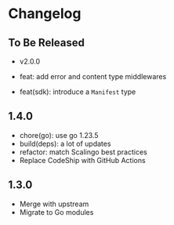 # Changelog

## To Be Released

* v2.0.0

* feat: add error and content type middlewares
* feat(sdk): introduce a `Manifest` type

## 1.4.0

* chore(go): use go 1.23.5
* build(deps): a lot of updates
* refactor: match Scalingo best practices
* Replace CodeShip with GitHub Actions

## 1.3.0

* Merge with upstream
* Migrate to Go modules
